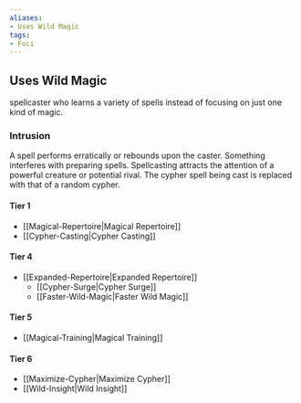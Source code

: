 ```yaml
---
aliases:
- Uses Wild Magic
tags:
- Foci
---
```


  
## Uses Wild Magic  
spellcaster who learns a variety of spells instead of focusing on just one kind of magic.  
 ### Intrusion  
A spell performs erratically or rebounds upon the caster. Something interferes with preparing spells. Spellcasting attracts the attention of a powerful creature or potential rival. The cypher spell being cast is replaced with that of a random cypher.   
#### Tier 1    
* [[Magical-Repertoire|Magical Repertoire]]  
* [[Cypher-Casting|Cypher Casting]]  
#### Tier 4    
* [[Expanded-Repertoire|Expanded Repertoire]]  
  - [[Cypher-Surge|Cypher Surge]]  
  - [[Faster-Wild-Magic|Faster Wild Magic]]  
#### Tier 5    
* [[Magical-Training|Magical Training]]  
#### Tier 6    
  - [[Maximize-Cypher|Maximize Cypher]]  
  - [[Wild-Insight|Wild Insight]]